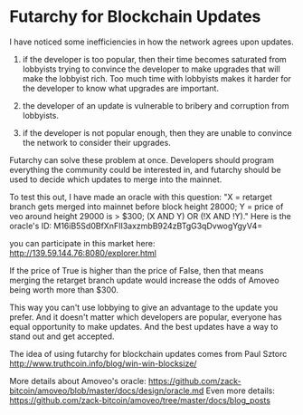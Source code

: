 Futarchy for Blockchain Updates
=========

I have noticed some inefficiencies in how the network agrees upon updates.

1) if the developer is too popular, then their time becomes saturated from lobbyists trying to convince the developer to make upgrades that will make the lobbyist rich. Too much time with lobbyists makes it harder for the developer to know what upgrades are important.

2) the developer of an update is vulnerable to bribery and corruption from lobbyists.

3) if the developer is not popular enough, then they are unable to convince the network to consider their upgrades.

Futarchy can solve these problem at once.
Developers should program everything the community could be interested in, and futarchy should be used to decide which updates to merge into the mainnet.

To test this out, I have made an oracle with this question:
"X = retarget branch gets merged into mainnet before block height 28000; Y = price of veo around height 29000 is > $300; (X AND Y) OR (!X AND !Y)."
Here is the oracle's ID: M16iB5Sd0BfXnFII3axzmbB924zBTgG3qDvwogYgyV4=

you can participate in this market here: http://139.59.144.76:8080/explorer.html

If the price of True is higher than the price of False, then that means merging the retarget branch update would increase the odds of Amoveo being worth more than $300.

This way you can't use lobbying to give an advantage to the update you prefer.
And it doesn't matter which developers are popular, everyone has equal opportunity to make updates.
And the best updates have a way to stand out and get accepted.

The idea of using futarchy for blockchain updates comes from Paul Sztorc http://www.truthcoin.info/blog/win-win-blocksize/

More details about Amoveo's oracle:  https://github.com/zack-bitcoin/amoveo/blob/master/docs/design/oracle.md
Even more details: https://github.com/zack-bitcoin/amoveo/tree/master/docs/blog_posts